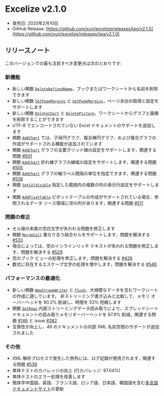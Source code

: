 # Excelize v2.1.0

* 発売日: 2020年2月10日
* GitHub Release: [https://github.com/xuri/excelize/releases/tag/v2.1.0](https://github.com/xuri/excelize/releases/tag/v2.1.0)

## リリースノート

このバージョンでの最も注目すべき変更点は次のとおりです:

### 新機能

* 新しい関数 [`DeleteDefinedName`](https://pkg.go.dev/github.com/360EntSecGroup-Skylar/excelize/v2@v2.1.0#File.DeleteDefinedName)，ブックまたはワークシートから名前を削除できます
* 新しい関数 [`SetPageMargins`](https://pkg.go.dev/github.com/360EntSecGroup-Skylar/excelize/v2@v2.1.0#File.SetPageMargins) と [`GetPageMargins`](https://pkg.go.dev/github.com/360EntSecGroup-Skylar/excelize/v2@v2.1.0#File.GetPageMargins)，ページ余白の取得と設定をサポートします
* 新しい関数 [`DeleteChart`](https://pkg.go.dev/github.com/360EntSecGroup-Skylar/excelize/v2@v2.1.0#File.DeleteChart) と [`DeletePicture`](https://pkg.go.dev/github.com/360EntSecGroup-Skylar/excelize/v2@v2.1.0#File.DeletePicture)，ワークシートからグラフと画像を削除することができます
* UTF-8 でエンコードされていない Excel ドキュメントのサポートを追加します
* 関数 [`AddChart`](https://pkg.go.dev/github.com/360EntSecGroup-Skylar/excelize/v2@v2.1.0#File.AddChart) では、子母円グラフ、複合棒円グラフ、および複合グラフの作成がサポートされる機能が追加されています
* 関数 [`AddChart`](https://pkg.go.dev/github.com/360EntSecGroup-Skylar/excelize/v2@v2.1.0#File.AddChart) グラフの主要グリッド線の設定をサポートします，関連する問題 [#501](https://github.com/xuri/excelize/issues/501)
* 関数 [`AddChart`](https://pkg.go.dev/github.com/360EntSecGroup-Skylar/excelize/v2@v2.1.0#File.AddChart) 折れ線グラフの線幅の設定をサポートします，関連する問題 [#505](https://github.com/xuri/excelize/issues/505)
* 関数 [`AddChart`](https://pkg.go.dev/github.com/360EntSecGroup-Skylar/excelize/v2@v2.1.0#File.AddChart) グラフの軸ラベル間隔の単位を指定できます，関連する問題 [#538](https://github.com/xuri/excelize/issues/538)
* 関数 [`SetColVisible`](https://pkg.go.dev/github.com/360EntSecGroup-Skylar/excelize/v2@v2.1.0#File.SetColVisible) 指定した範囲内の複数の列の表示行設定をサポートします
* 関数 [`AddPivotTable`](https://pkg.go.dev/github.com/360EntSecGroup-Skylar/excelize/v2@v2.1.0#File.AddPivotTable) ピボットテーブルの作成がサポートされている場合、参照されるデータ ソース領域に空の列があります，関連する問題 [#511](https://github.com/xuri/excelize/issues/511)

### 問題の修正

* セル値の末尾の空白文字が失われる問題を修正します
* 関数 [`MergeCell`](https://pkg.go.dev/github.com/360EntSecGroup-Skylar/excelize/v2@v2.1.0#File.MergeCell) 重なり合う結合セルをサポートします，問題を解決する [#533](https://github.com/xuri/excelize/issues/533)
* 場合によっては、空のインラインリッチ テキストが失われる問題を修正します，問題を解決する [#529](https://github.com/xuri/excelize/issues/529)
* 空のブック ビューの処理を修正します，問題を解決する [#426](https://github.com/xuri/excelize/issues/426)
* 数式に存在するエスケープ文字の処理を増やします，問題を解決する [#546](https://github.com/xuri/excelize/issues/546)

### パフォーマンスの最適化

* 新しい関数 [`NewStreamWriter`](https://pkg.go.dev/github.com/360EntSecGroup-Skylar/excelize/v2@v2.1.0#File.NewStreamWriter) と [`Flush`](https://pkg.go.dev/github.com/360EntSecGroup-Skylar/excelize/v2@v2.1.0#StreamWriter.Flush)，大規模なデータを含むワークシートの作成に適しています。 非ストリーミング書き込みと比較して、メモリ オーバーヘッドを 90.2% 削減し、時間を 53% 短縮します
* 関数 [`GetRows`](https://pkg.go.dev/github.com/360EntSecGroup-Skylar/excelize/v2@v2.1.0#File.GetRows) 内部ストリーミングデータ読み取りにより、スプレッドシートドキュメントの読み取りメモリオーバーヘッドを 87.9% 削減，関連する問題 [#146](https://github.com/xuri/excelize/issues/146) と issue [#382](https://github.com/xuri/excelize/issues/382)
* 互換性が向上し、49 のドキュメントの内部 XML 名前空間のサポートが追加されました

### その他

* XML 解析プロセスで発生した例外には、ログ記録が使用されます，関連する問題 [#539](https://github.com/xuri/excelize/issues/539)
* 単体テストのカバレッジの向上 (行カバレッジ: 97.04%)
* 単体テストのエラー処理を改善します
* 簡体字中国語、英語、フランス語、ロシア語、日本語、韓国語を含む[多言語ドキュメントサイト](https://xuri.me/excelize)の更新
